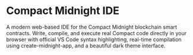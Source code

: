 # Compact Midnight IDE

A modern web-based IDE for the Compact Midnight blockchain smart contracts. Write, compile, and execute real Compact code directly in your browser with official VS Code syntax highlighting, real-time compilation using create-midnight-app, and a beautiful dark theme interface.

